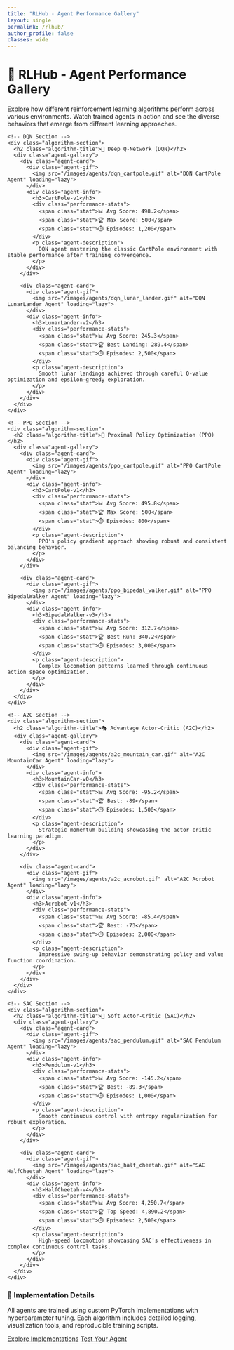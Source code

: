 ```yaml
---
title: "RLHub - Agent Performance Gallery"
layout: single
permalink: /rlhub/
author_profile: false
classes: wide
---
```


<div class="rlhub-container">
  <div class="rlhub-intro">
    <h1>🤖 RLHub - Agent Performance Gallery</h1>
    <p class="rlhub-description">
      Explore how different reinforcement learning algorithms perform across various environments. 
      Watch trained agents in action and see the diverse behaviors that emerge from different learning approaches.
    </p>
  </div>

  <div class="algorithm-grid">
    
    <!-- DQN Section -->
    <div class="algorithm-section">
      <h2 class="algorithm-title">🎯 Deep Q-Network (DQN)</h2>
      <div class="agent-gallery">
        <div class="agent-card">
          <div class="agent-gif">
            <img src="/images/agents/dqn_cartpole.gif" alt="DQN CartPole Agent" loading="lazy">
          </div>
          <div class="agent-info">
            <h3>CartPole-v1</h3>
            <div class="performance-stats">
              <span class="stat">📊 Avg Score: 498.2</span>
              <span class="stat">🏆 Max Score: 500</span>
              <span class="stat">⏱️ Episodes: 1,200</span>
            </div>
            <p class="agent-description">
              DQN agent mastering the classic CartPole environment with stable performance after training convergence.
            </p>
          </div>
        </div>
        
        <div class="agent-card">
          <div class="agent-gif">
            <img src="/images/agents/dqn_lunar_lander.gif" alt="DQN LunarLander Agent" loading="lazy">
          </div>
          <div class="agent-info">
            <h3>LunarLander-v2</h3>
            <div class="performance-stats">
              <span class="stat">📊 Avg Score: 245.3</span>
              <span class="stat">🏆 Best Landing: 289.4</span>
              <span class="stat">⏱️ Episodes: 2,500</span>
            </div>
            <p class="agent-description">
              Smooth lunar landings achieved through careful Q-value optimization and epsilon-greedy exploration.
            </p>
          </div>
        </div>
      </div>
    </div>

    <!-- PPO Section -->
    <div class="algorithm-section">
      <h2 class="algorithm-title">🚀 Proximal Policy Optimization (PPO)</h2>
      <div class="agent-gallery">
        <div class="agent-card">
          <div class="agent-gif">
            <img src="/images/agents/ppo_cartpole.gif" alt="PPO CartPole Agent" loading="lazy">
          </div>
          <div class="agent-info">
            <h3>CartPole-v1</h3>
            <div class="performance-stats">
              <span class="stat">📊 Avg Score: 495.8</span>
              <span class="stat">🏆 Max Score: 500</span>
              <span class="stat">⏱️ Episodes: 800</span>
            </div>
            <p class="agent-description">
              PPO's policy gradient approach showing robust and consistent balancing behavior.
            </p>
          </div>
        </div>
        
        <div class="agent-card">
          <div class="agent-gif">
            <img src="/images/agents/ppo_bipedal_walker.gif" alt="PPO BipedalWalker Agent" loading="lazy">
          </div>
          <div class="agent-info">
            <h3>BipedalWalker-v3</h3>
            <div class="performance-stats">
              <span class="stat">📊 Avg Score: 312.7</span>
              <span class="stat">🏆 Best Run: 340.2</span>
              <span class="stat">⏱️ Episodes: 3,000</span>
            </div>
            <p class="agent-description">
              Complex locomotion patterns learned through continuous action space optimization.
            </p>
          </div>
        </div>
      </div>
    </div>

    <!-- A2C Section -->
    <div class="algorithm-section">
      <h2 class="algorithm-title">🎭 Advantage Actor-Critic (A2C)</h2>
      <div class="agent-gallery">
        <div class="agent-card">
          <div class="agent-gif">
            <img src="/images/agents/a2c_mountain_car.gif" alt="A2C MountainCar Agent" loading="lazy">
          </div>
          <div class="agent-info">
            <h3>MountainCar-v0</h3>
            <div class="performance-stats">
              <span class="stat">📊 Avg Score: -95.2</span>
              <span class="stat">🏆 Best: -89</span>
              <span class="stat">⏱️ Episodes: 1,500</span>
            </div>
            <p class="agent-description">
              Strategic momentum building showcasing the actor-critic learning paradigm.
            </p>
          </div>
        </div>
        
        <div class="agent-card">
          <div class="agent-gif">
            <img src="/images/agents/a2c_acrobot.gif" alt="A2C Acrobot Agent" loading="lazy">
          </div>
          <div class="agent-info">
            <h3>Acrobot-v1</h3>
            <div class="performance-stats">
              <span class="stat">📊 Avg Score: -85.4</span>
              <span class="stat">🏆 Best: -73</span>
              <span class="stat">⏱️ Episodes: 2,000</span>
            </div>
            <p class="agent-description">
              Impressive swing-up behavior demonstrating policy and value function coordination.
            </p>
          </div>
        </div>
      </div>
    </div>

    <!-- SAC Section -->
    <div class="algorithm-section">
      <h2 class="algorithm-title">🌊 Soft Actor-Critic (SAC)</h2>
      <div class="agent-gallery">
        <div class="agent-card">
          <div class="agent-gif">
            <img src="/images/agents/sac_pendulum.gif" alt="SAC Pendulum Agent" loading="lazy">
          </div>
          <div class="agent-info">
            <h3>Pendulum-v1</h3>
            <div class="performance-stats">
              <span class="stat">📊 Avg Score: -145.2</span>
              <span class="stat">🏆 Best: -89.3</span>
              <span class="stat">⏱️ Episodes: 1,000</span>
            </div>
            <p class="agent-description">
              Smooth continuous control with entropy regularization for robust exploration.
            </p>
          </div>
        </div>
        
        <div class="agent-card">
          <div class="agent-gif">
            <img src="/images/agents/sac_half_cheetah.gif" alt="SAC HalfCheetah Agent" loading="lazy">
          </div>
          <div class="agent-info">
            <h3>HalfCheetah-v4</h3>
            <div class="performance-stats">
              <span class="stat">📊 Avg Score: 4,250.7</span>
              <span class="stat">🏆 Top Speed: 4,890.2</span>
              <span class="stat">⏱️ Episodes: 2,500</span>
            </div>
            <p class="agent-description">
              High-speed locomotion showcasing SAC's effectiveness in complex continuous control tasks.
            </p>
          </div>
        </div>
      </div>
    </div>

  </div>

  <div class="rlhub-footer">
    <div class="implementation-note">
      <h3>🔬 Implementation Details</h3>
      <p>
        All agents are trained using custom PyTorch implementations with hyperparameter tuning. 
        Each algorithm includes detailed logging, visualization tools, and reproducible training scripts.
      </p>
      <div class="cta-buttons">
        <a href="/rl/" class="btn btn--primary">Explore Implementations</a>
        <a href="/leaderboard/" class="btn btn--inverse">Test Your Agent</a>
      </div>
    </div>
  </div>
</div>